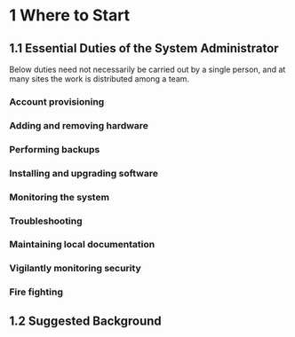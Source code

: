# 1 Where to Start

## 1.1 Essential Duties of the System Administrator

Below duties need not necessarily be carried out by a single person, and at many
sites the work is distributed among a team.

### Account provisioning

### Adding and removing hardware

### Performing backups

### Installing and upgrading software

### Monitoring the system

### Troubleshooting

### Maintaining local documentation

### Vigilantly monitoring security

### Fire fighting

## 1.2 Suggested Background
